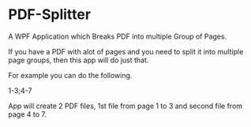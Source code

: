 # PDF-Splitter
A WPF Application which Breaks PDF into multiple Group of Pages.

If you have a PDF with alot of pages and you need to split it into multiple page groups, then this app will do just that.

For example you can do the following.

1-3;4-7

App will create 2 PDF files, 1st file from page 1 to 3 and second file from page 4 to 7.
